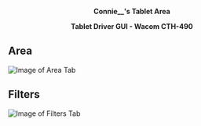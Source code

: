 <p align="center">
  <strong>Connie__'s Tablet Area</strong>
</p>

<p align="center">
  <strong>Tablet Driver GUI - Wacom CTH-490</strong>
</p>

## Area

![Image of Area Tab](https://i.imgur.com/YrANF5G.png)

## Filters

![Image of Filters Tab](https://i.imgur.com/krdV1al.png)